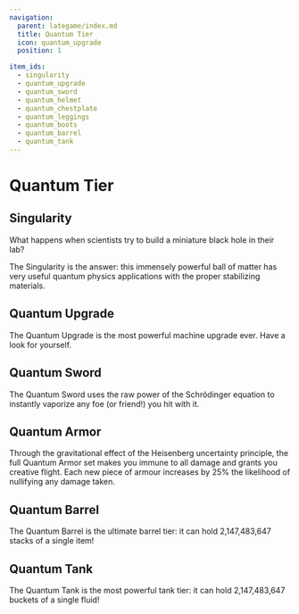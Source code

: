 ```yaml
---
navigation:
  parent: lategame/index.md
  title: Quantum Tier
  icon: quantum_upgrade
  position: 1

item_ids:
  - singularity
  - quantum_upgrade
  - quantum_sword
  - quantum_helmet
  - quantum_chestplate
  - quantum_leggings
  - quantum_boots
  - quantum_barrel
  - quantum_tank
---
```


# Quantum Tier

## Singularity

<ItemGrid>
  <ItemIcon id="modern_industrialization:singularity" />
</ItemGrid>

What happens when scientists try to build a miniature black hole in their lab?

The Singularity is the answer: this immensely powerful ball of matter has very useful quantum physics applications with the proper stabilizing materials.

## Quantum Upgrade

<ItemGrid>
  <ItemIcon id="modern_industrialization:quantum_upgrade" />
</ItemGrid>

The Quantum Upgrade is the most powerful machine upgrade ever. Have a look for yourself.

## Quantum Sword

<ItemGrid>
  <ItemIcon id="modern_industrialization:quantum_sword" />
</ItemGrid>

The Quantum Sword uses the raw power of the Schrödinger equation to instantly vaporize any foe (or friend!) you hit with it.

## Quantum Armor

<ItemGrid>
  <ItemIcon id="modern_industrialization:quantum_helmet" />
  <ItemIcon id="modern_industrialization:quantum_chestplate" />
  <ItemIcon id="modern_industrialization:quantum_leggings" />
  <ItemIcon id="modern_industrialization:quantum_boots" />
</ItemGrid>

Through the gravitational effect of the Heisenberg uncertainty principle, the full Quantum Armor set makes you immune to all damage and grants you creative flight. Each new piece of armour increases by 25% the likelihood of nullifying any damage taken.

## Quantum Barrel

<ItemGrid>
  <ItemIcon id="modern_industrialization:quantum_barrel" />
</ItemGrid>

The Quantum Barrel is the ultimate barrel tier: it can hold 2,147,483,647 stacks of a single item!

## Quantum Tank

<ItemGrid>
  <ItemIcon id="modern_industrialization:quantum_tank" />
</ItemGrid>

The Quantum Tank is the most powerful tank tier: it can hold 2,147,483,647 buckets of a single fluid!

